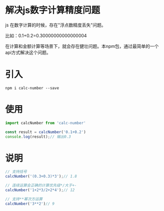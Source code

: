 # 解决js数字计算精度问题

js 在数字计算的时候，存在"浮点数精度丢失"问题。

比如：0.1+0.2=0.30000000000000004

在计算和金额计算等场景下，就会存在健壮问题。本npm包，通过最简单的一个api方式解决这个问题。

# 引入
```
npm i calc-number --save
```
# 使用
```javascript
import calcNumber from 'calc-number'

const result = calcNumber('0.1+0.2')
console.log(result);// 输出0.3
```

# 说明
```javascript
// 支持括号
calcNumber('(0.3+0.3)*3');// 1.8

// 连续运算会正确的计算优先级*/大于+-
calcNumber('1+2*3/2+2*4');// 12

// 支持**幂次方运算
calcNumber('3**2')// 9
```